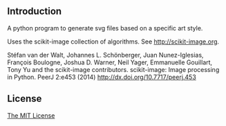 ## Introduction

A python program to generate svg files based on a specific art style.

Uses the scikit-image collection of algorithms. See http://scikit-image.org.

Stéfan van der Walt, Johannes L. Schönberger, Juan Nunez-Iglesias, François Boulogne, Joshua D. Warner, Neil Yager, Emmanuelle Gouillart, Tony Yu and the scikit-image contributors. scikit-image: Image processing in Python. PeerJ 2:e453 (2014) http://dx.doi.org/10.7717/peerj.453

## License
[The MIT License](LICENSE.txt)
